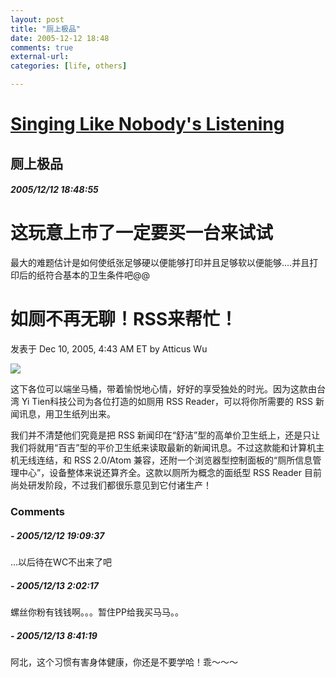```yaml
---
layout: post
title: "厕上极品"
date: 2005-12-12 18:48
comments: true
external-url: 
categories: [life, others]

---
```



# [Singing Like Nobody's Listening][1]

   [1]: index.html

## 厕上极品

##### 2005/12/12 18:48:55

# 这玩意上市了一定要买一台来试试  
最大的难题估计是如何使纸张足够硬以便能够打印并且足够软以便能够....并且打印后的纸符合基本的卫生条件吧@@

# 如厕不再无聊！RSS来帮忙！

发表于 Dec 10, 2005, 4:43 AM ET by Atticus Wu  


[![][2]][3]

   [2]: http://cn.engadget.com/images/2005/12/3060000000057296.jpg
   [3]: http://www.djspyhunter.com/teapot/2005/12/rsstroom-reader-toilet-paper-printer.html

这下各位可以端坐马桶，带着愉悦地心情，好好的享受独处的时光。因为这款由台湾 Yi Tien科技公司为各位打造的如厕用 RSS Reader，可以将你所需要的 RSS 新闻讯息，用卫生纸列出来。  
  
我们并不清楚他们究竟是把 RSS 新闻印在“舒洁”型的高单价卫生纸上，还是只让我们将就用“百吉”型的平价卫生纸来读取最新的新闻讯息。不过这款能和计算机主机无线连结，和 RSS 2.0/Atom 兼容，还附一个浏览器型控制面板的“厕所信息管理中心”，设备整体来说还算齐全。这款以厕所为概念的面纸型 RSS Reader 目前尚处研发阶段，不过我们都很乐意见到它付诸生产！  


### Comments

#####  - 2005/12/12 19:09:37

...以后待在WC不出来了吧

#####  - 2005/12/13 2:02:17

螺丝你粉有钱钱啊。。。暂住PP给我买马马。。

#####  - 2005/12/13 8:41:19

阿北，这个习惯有害身体健康，你还是不要学哈！乖～～～